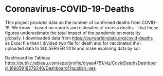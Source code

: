 # Coronavirus-COVID-19-Deaths
This project provides data on the number of confirmed deaths from COVID-19.
We know – based on reports and estimates of excess deaths – that these figures underestimate the total impact of the pandemic on mortality globally.
I downloaded data from 
https://ourworldindata.org/covid-deaths
as Excel file then I divided two file for death and for vaccinated 
the I uploaded data to SQLSERVER 2019 and make 
exploring data  by sql 


Dashboard by Tableau 
https://public.tableau.com/app/profile/diyaa4751/viz/CovidDeathsDashboard_16985918279340/Dashboard1?publish=yes




